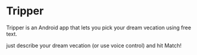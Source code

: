 # Tripper

Tripper is an Android app that lets you pick your dream vecation using free text.

just describe your dream vecation (or use voice control) and hit Match!
